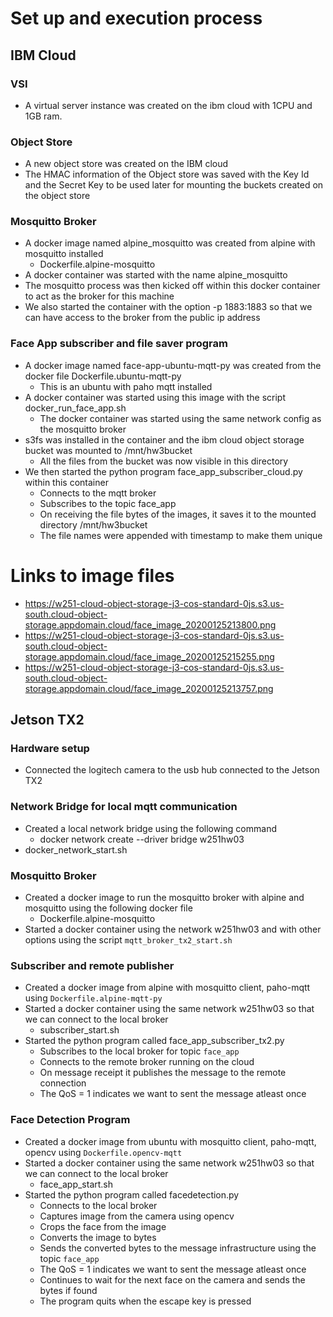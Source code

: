 
# Set up and execution process

## IBM Cloud
### VSI
* A virtual server instance was created on the ibm cloud with 1CPU and 1GB ram.

### Object Store
* A new object store was created on the IBM cloud
* The HMAC information of the Object store was saved with the Key Id and the Secret Key to be used later for mounting the buckets created on the object store 

### Mosquitto Broker
* A docker image named alpine_mosquitto was created from alpine with mosquitto installed
   * Dockerfile.alpine-mosquitto
* A docker container was started with the name alpine_mosquitto
* The mosquitto process was then kicked off within this docker container to act as the broker for this machine
* We also started the container with the option -p 1883:1883 so that we can have access to the broker from the public ip address

### Face App subscriber and file saver program
* A docker image named face-app-ubuntu-mqtt-py was created from the docker file Dockerfile.ubuntu-mqtt-py
  * This is an ubuntu with paho mqtt installed
* A docker container was started using this image with the script docker_run_face_app.sh
  * The docker container was started using the same network config as the mosquitto broker
* s3fs was installed in the container and the ibm cloud object storage bucket was mounted to /mnt/hw3bucket
  * All the files from the bucket was now visible in this directory
* We then started the python program face_app_subscriber_cloud.py within this container
  * Connects to the mqtt broker
  * Subscribes to the topic face_app
  * On receiving the file bytes of the images, it saves it to the mounted directory /mnt/hw3bucket
  * The file names were appended with timestamp to make them unique

# Links to image files
* https://w251-cloud-object-storage-j3-cos-standard-0js.s3.us-south.cloud-object-storage.appdomain.cloud/face_image_20200125213800.png
* https://w251-cloud-object-storage-j3-cos-standard-0js.s3.us-south.cloud-object-storage.appdomain.cloud/face_image_20200125215255.png
* https://w251-cloud-object-storage-j3-cos-standard-0js.s3.us-south.cloud-object-storage.appdomain.cloud/face_image_20200125213757.png



## Jetson TX2
### Hardware setup
* Connected the logitech camera to the usb hub connected to the Jetson TX2

### Network Bridge for local mqtt communication
* Created a local network bridge using the following command
  * docker network create --driver bridge w251hw03
* docker_network_start.sh

### Mosquitto Broker
* Created a docker image to run the mosquitto broker with alpine and mosquitto using the following docker file
  * Dockerfile.alpine-mosquitto
* Started a docker container using the network w251hw03 and with other options using the script `mqtt_broker_tx2_start.sh`

### Subscriber and remote publisher
* Created a docker image from alpine with mosquitto client, paho-mqtt using `Dockerfile.alpine-mqtt-py`
* Started a docker container using the same network w251hw03 so that we can connect to the local broker 
  * subscriber_start.sh
* Started the python program called face_app_subscriber_tx2.py
  * Subscribes to the local broker for topic `face_app`
  * Connects to the remote broker running on the cloud
  * On message receipt it publishes the message to the remote connection 
  * The QoS = 1 indicates we want to sent the message atleast once

### Face Detection Program
* Created a docker image from ubuntu with mosquitto client, paho-mqtt, opencv using `Dockerfile.opencv-mqtt`
* Started a docker container using the same network w251hw03 so that we can connect to the local broker 
  * face_app_start.sh
* Started the python program called facedetection.py
  * Connects to the local broker
  * Captures image from the camera using opencv
  * Crops the face from the image
  * Converts the image to bytes
  * Sends the converted bytes to the message infrastructure using the topic `face_app`
  * The QoS = 1 indicates we want to sent the message atleast once
  * Continues to wait for the next face on the camera and sends the bytes if found
  * The program quits when the escape key is pressed

